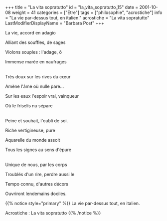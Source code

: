 +++
title = "La vita sopratutto"
id = "la_vita_sopratutto_15"
date = 2001-10-08
weight = 41
categories = ["Etre"]
tags = ["philosophie", "acrostiche"]
info = "La vie par-dessus tout, en italien."
acrostiche = "La vita sopratutto"
LastModifierDisplayName = "Barbara Post"
+++

La vie, accord en adagio

Alliant des souffles, de sages

Violons souples : l'adage, ô

Immense marée en naufrages

 \
Très doux sur les rives du cœur

Amène l'âme où nulle pare...

Sur les eaux l'espoir vrai, vainqueur

Où le friselis nu sépare

 \
Peine et souhait, l'oubli de soi.

Riche vertigineuse, pure

Aquarelle du monde assoit

Tous les signes au sens d'épure

 \
Unique de nous, par les corps

Troublés d'un rire, perdre aussi le

Tempo connu, d'autres décors

Ouvriront lendemains dociles.

{{% notice style="primary" %}}
La vie par-dessus tout, en italien.

Acrostiche : La vita sopratutto
{{% /notice %}}
